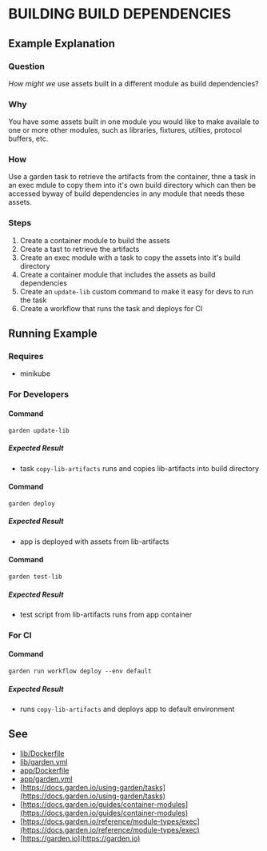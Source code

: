 
# BUILDING BUILD DEPENDENCIES

## Example Explanation

### Question
*How might we* use assets built in a different module as build dependencies?

### Why
You have some assets built in one module you would like to make availale to one
or more other modules, such as libraries, fixtures, utilties, protocol buffers, etc.

### How
Use a garden task to retrieve the artifacts from the container, thne a task in an exec mdule to copy them into it's own build directory which can then be accessed byway of build dependencies in any module that needs these assets.

### Steps
1. Create a container module to build the assets 
1. Create a tast to retrieve the artifacts
1. Create an exec module with a task to copy the assets into it's build directory
1. Create a container module that includes the assets as build dependencies
1. Create an `update-lib` custom command to make it easy for devs to run the task
1. Create a workflow that runs the task and deploys for CI

## Running Example

### Requires

- minikube

### For Developers

#### Command
`garden update-lib`

#####  Expected Result
- task `copy-lib-artifacts` runs and copies lib-artifacts into build directory

#### Command
`garden deploy`

##### Expected Result
- app is deployed with assets from lib-artifacts

#### Command
`garden test-lib`

##### Expected Result
- test script from lib-artifacts runs from app container

### For CI

#### Command
`garden run workflow deploy --env default`

#####  Expected Result
- runs `copy-lib-artifacts` and deploys app to default environment


## See
- [lib/Dockerfile](lib/Dockerfile)
- [lib/garden.yml](lib/garden.yml)
- [app/Dockerfile](app/Dockerfile)
- [app/garden.yml](app/garden.yml)
- [https://docs.garden.io/using-garden/tasks](https://docs.garden.io/using-garden/tasks)
- [https://docs.garden.io/guides/container-modules](https://docs.garden.io/guides/container-modules)
- [https://docs.garden.io/reference/module-types/exec](https://docs.garden.io/reference/module-types/exec)
- [https://garden.io](https://garden.io)
